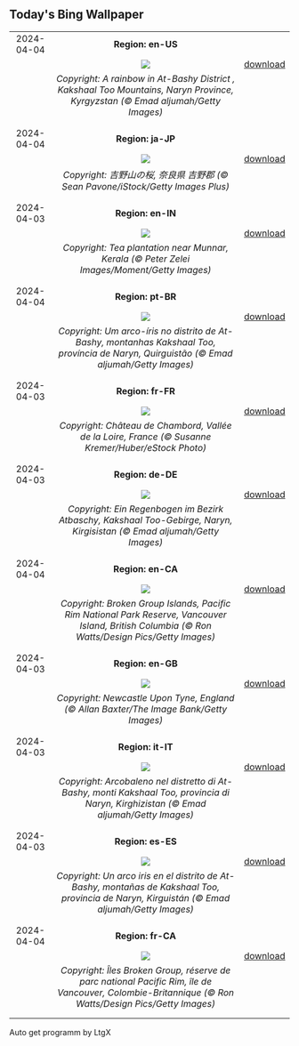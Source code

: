 ## Today's Bing Wallpaper
|      |      |      |
| :----: | :----: | :----: |
|2024-04-04|**Region: en-US**||
||![](https://www.bing.com/th?id=OHR.KyrgyzstanRainbow_EN-US3266651913_UHD.jpg&pid=hp&w=1152&h=648&rs=1&c=4)| [download](https://www.bing.com/th?id=OHR.KyrgyzstanRainbow_EN-US3266651913_UHD.jpg)|
||*Copyright: A rainbow in At-Bashy District  , Kakshaal Too Mountains, Naryn Province, Kyrgyzstan (© Emad aljumah/Getty Images)*
||
|||
|2024-04-04|**Region: ja-JP**||
||![](https://www.bing.com/th?id=OHR.YoshinoyamaSpring_JA-JP6657067611_UHD.jpg&pid=hp&w=1152&h=648&rs=1&c=4)| [download](https://www.bing.com/th?id=OHR.YoshinoyamaSpring_JA-JP6657067611_UHD.jpg)|
||*Copyright: 吉野山の桜, 奈良県 吉野郡 (© Sean Pavone/iStock/Getty Images Plus)*
||
|||
|2024-04-03|**Region: en-IN**||
||![](https://www.bing.com/th?id=OHR.TeaPlantation_EN-IN7563100977_UHD.jpg&pid=hp&w=1152&h=648&rs=1&c=4)| [download](https://www.bing.com/th?id=OHR.TeaPlantation_EN-IN7563100977_UHD.jpg)|
||*Copyright: Tea plantation near Munnar, Kerala (© Peter Zelei Images/Moment/Getty Images)*
||
|||
|2024-04-04|**Region: pt-BR**||
||![](https://www.bing.com/th?id=OHR.KyrgyzstanRainbow_PT-BR1032098140_UHD.jpg&pid=hp&w=1152&h=648&rs=1&c=4)| [download](https://www.bing.com/th?id=OHR.KyrgyzstanRainbow_PT-BR1032098140_UHD.jpg)|
||*Copyright: Um arco-íris no distrito de At-Bashy, montanhas Kakshaal Too, província de Naryn, Quirguistão (© Emad aljumah/Getty Images)*
||
|||
|2024-04-03|**Region: fr-FR**||
||![](https://www.bing.com/th?id=OHR.ChambordCastle_FR-FR1183220484_UHD.jpg&pid=hp&w=1152&h=648&rs=1&c=4)| [download](https://www.bing.com/th?id=OHR.ChambordCastle_FR-FR1183220484_UHD.jpg)|
||*Copyright: Château de Chambord, Vallée de la Loire, France (© Susanne Kremer/Huber/eStock Photo)*
||
|||
|2024-04-03|**Region: de-DE**||
||![](https://www.bing.com/th?id=OHR.KyrgyzstanRainbow_DE-DE6804066855_UHD.jpg&pid=hp&w=1152&h=648&rs=1&c=4)| [download](https://www.bing.com/th?id=OHR.KyrgyzstanRainbow_DE-DE6804066855_UHD.jpg)|
||*Copyright: Ein Regenbogen im Bezirk Atbaschy, Kakshaal Too-Gebirge, Naryn, Kirgisistan (© Emad aljumah/Getty Images)*
||
|||
|2024-04-04|**Region: en-CA**||
||![](https://www.bing.com/th?id=OHR.PacificRimNationalPark_EN-CA1275623465_UHD.jpg&pid=hp&w=1152&h=648&rs=1&c=4)| [download](https://www.bing.com/th?id=OHR.PacificRimNationalPark_EN-CA1275623465_UHD.jpg)|
||*Copyright: Broken Group Islands, Pacific Rim National Park Reserve, Vancouver Island, British Columbia (© Ron Watts/Design Pics/Getty Images)*
||
|||
|2024-04-03|**Region: en-GB**||
||![](https://www.bing.com/th?id=OHR.NewcastleUponTyneUK_EN-GB5615473754_UHD.jpg&pid=hp&w=1152&h=648&rs=1&c=4)| [download](https://www.bing.com/th?id=OHR.NewcastleUponTyneUK_EN-GB5615473754_UHD.jpg)|
||*Copyright: Newcastle Upon Tyne, England (© Allan Baxter/The Image Bank/Getty Images)*
||
|||
|2024-04-03|**Region: it-IT**||
||![](https://www.bing.com/th?id=OHR.KyrgyzstanRainbow_IT-IT9404693194_UHD.jpg&pid=hp&w=1152&h=648&rs=1&c=4)| [download](https://www.bing.com/th?id=OHR.KyrgyzstanRainbow_IT-IT9404693194_UHD.jpg)|
||*Copyright: Arcobaleno nel distretto di At-Bashy, monti Kakshaal Too, provincia di Naryn, Kirghizistan (© Emad aljumah/Getty Images)*
||
|||
|2024-04-03|**Region: es-ES**||
||![](https://www.bing.com/th?id=OHR.KyrgyzstanRainbow_ES-ES0679850164_UHD.jpg&pid=hp&w=1152&h=648&rs=1&c=4)| [download](https://www.bing.com/th?id=OHR.KyrgyzstanRainbow_ES-ES0679850164_UHD.jpg)|
||*Copyright: Un arco iris en el distrito de At-Bashy, montañas de Kakshaal Too, provincia de Naryn, Kirguistán (© Emad aljumah/Getty Images)*
||
|||
|2024-04-04|**Region: fr-CA**||
||![](https://www.bing.com/th?id=OHR.PacificRimNationalPark_FR-CA2619127702_UHD.jpg&pid=hp&w=1152&h=648&rs=1&c=4)| [download](https://www.bing.com/th?id=OHR.PacificRimNationalPark_FR-CA2619127702_UHD.jpg)|
||*Copyright: Îles Broken Group, réserve de parc national Pacific Rim, île de Vancouver, Colombie-Britannique (© Ron Watts/Design Pics/Getty Images)*
||
|||

Auto get programm by LtgX

